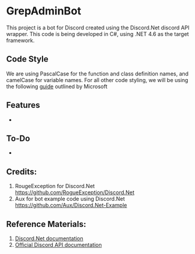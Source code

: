# GrepAdminBot

This project is a bot for Discord created using the Discord.Net discord API wrapper. This code is being developed in C#, using .NET 4.6 as the target framework.

## Code Style
We are using PascalCase for the function and class definition names, and camelCase for variable names. For all other code styling, we will be using the following [guide](https://docs.microsoft.com/en-us/dotnet/csharp/programming-guide/inside-a-program/coding-conventions) outlined by Microsoft

## Features
-

## To-Do
-

## Credits:

1. RougeException for Discord.Net https://github.com/RogueException/Discord.Net
2. Aux for bot example code using Discord.Net https://github.com/Aux/Discord.Net-Example

## Reference Materials:
1. [Discord.Net documentation](https://discord.foxbot.me/docs/)
2. [Official Discord API documentation](https://discordapp.com/developers/docs/intro)

